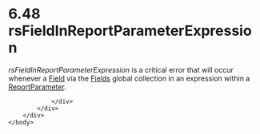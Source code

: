 <html dir="LTR" xmlns:mshelp="http://msdn.microsoft.com/mshelp" xmlns:ddue="http://ddue.schemas.microsoft.com/authoring/2003/5" xmlns:xlink="http://www.w3.org/1999/xlink" xmlns:tool="http://www.microsoft.com/tooltip">
    <head>
        <meta http-equiv="Content-Type" content="text/html; CHARSET=utf-8"></meta>
        <meta name="save" content="history"></meta>
        <title>6.48 rsFieldInReportParameterExpression</title>
        <xml>
            <mshelp:toctitle title="6.48 rsFieldInReportParameterExpression"></mshelp:toctitle>
            <mshelp:rltitle title="[MS-RDL]: rsFieldInReportParameterExpression"></mshelp:rltitle>
            <mshelp:keyword index="A" term="37192c48-e694-474d-9de4-d537410a1c4e"></mshelp:keyword>
            <mshelp:attr name="DCSext.ContentType" value="open specification"></mshelp:attr>
            <mshelp:attr name="AssetID" value="37192c48-e694-474d-9de4-d537410a1c4e"></mshelp:attr>
            <mshelp:attr name="TopicType" value="kbRef"></mshelp:attr>
            <mshelp:attr name="DCSext.Title" value="[MS-RDL]: rsFieldInReportParameterExpression" />
        </xml>
    </head>
    <body>
        <div id="header">
            <h1 class="heading">6.48 rsFieldInReportParameterExpression</h1>
        </div>
        <div id="mainSection">
            <div id="mainBody">
                <div id="allHistory" class="saveHistory"></div>
                <div id="sectionSection0" class="section" name="collapseableSection">
                    

<p><i>rsFieldInReportParameterExpression</i> is a critical
error that will occur whenever a <a href="940b8522-5d1f-4a2a-ab79-087ef6a69881.htm">Field</a> via the <a href="b37f01de-0f2f-42f0-90e2-ad8bed343954.htm">Fields</a> global collection
in an expression within a <a href="7c3f4c83-9172-48db-94c1-693295c5d623.htm">ReportParameter</a>.</p>


                </div>
            </div>
        </div>
    </body>
</html>